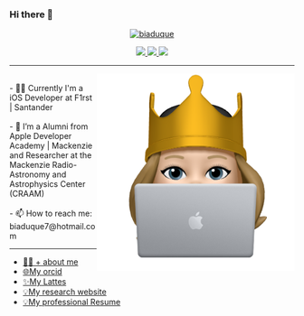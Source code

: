 ### Hi there 👋


<p align="center">
<a data-flickr-embed="true" href="https://www.flickr.com/photos/147494408@N05/51156017346/in/dateposted-public/" title="biaduque"><img src="https://live.staticflickr.com/65535/51156017346_c891ab327d_h.jpg" alt="biaduque"></a>
</p>

<!-- Redes sociais -->
<p align="center">
<!-- Instagram -->
    <a href="https://www.instagram.com/bia_duque/">
        <img src="https://img.shields.io/badge/Instagram-c13584?&style=flat-square&logo=instagram&logoColor=white" />
    </a>
<!-- Gmail -->
    <a href="mailto:biaduque7@gmail.com?subject=Olá%20Gui">
        <img src="https://img.shields.io/badge/Gmail-bb001b?&style=flat-square&logo=gmail&logoColor=white" />
    </a>
<!-- Linkedin -->
    <a href="https://www.linkedin.com/in/beatriz-duque/">
        <img src="https://img.shields.io/badge/Linkedin-0e76a8?&style=flat-square&logo=linkedin&logoColor=white" />
    </a>
</p>

***
<div>
    <img align="right" width="350px" src="https://github.com/biaduque/biaduque/blob/main/548DEA14-B998-4B50-A6D0-ACF9A5D4FA5A.png">
    <p>
       <br> - 👩‍💻 Currently I'm a iOS Developer at F1rst | Santander </br>
       <br> - 🔭 I’m a Alumni from Apple Developer Academy | Mackenzie and Researcher at the Mackenzie Radio-Astronomy and Astrophysics Center (CRAAM) </br>
       <br> - 📫 How to reach me: biaduque7@hotmail.com </br>
    </p>
</div>


*** 
* [👩‍💻 + about me](https://beatrizduque.carrd.co/)
* [🌐My orcid](https://orcid.org/0000-0001-7042-8289)
* [✨My Lattes](https://bv.fapesp.br/pt/pesquisador/710329/beatriz-duque-estrada-teixeira-da-silva/)
* [💡My research website](https://starsandexoplanets.org)
* [💡My professional Resume](https://github.com/biaduque/biaduque/files/14089330/CV-Beatriz.Duque.pdf)

   
<!--
**biaduque/biaduque** is a ✨ _special_ ✨ repository because its `README.md` (this file) appears on your GitHub profile.


https://www.canva.com/design/DAEddFVTLfc/o2Erljz9xi2003P8bfQETQ/view?utm_content=DAEddFVTLfc&utm_campaign=designshare&utm_medium=link&utm_source=publishsharelink


